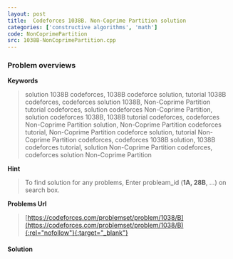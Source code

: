 ```yaml
---
layout: post
title:  Codeforces 1038B. Non-Coprime Partition solution
categories: ['constructive algorithms', 'math']
code: NonCoprimePartition
src: 1038B-NonCoprimePartition.cpp
---
```

### **Problem overviews**

**Keywords**
> solution 1038B codeforces, 1038B codeforce solution, tutorial 1038B codeforces, codeforces solution 1038B, Non-Coprime Partition tutorial codeforces, solution codeforces Non-Coprime Partition, solution codeforces 1038B, 1038B tutorial codeforces, codeforces Non-Coprime Partition solution, Non-Coprime Partition codeforces tutorial, Non-Coprime Partition codeforce solution, tutorial Non-Coprime Partition codeforces, codeforces 1038B solution, 1038B codeforces tutorial, solution Non-Coprime Partition codeforces, codeforces solution Non-Coprime Partition

**Hint**
> To find solution for any problems, Enter probleam_id (**1A, 28B**, ...) on search box. 

**Problems Url**
> [https://codeforces.com/problemset/problem/1038/B](https://codeforces.com/problemset/problem/1038/B){:rel="nofollow"}{:target="_blank"}

#### **Solution**



